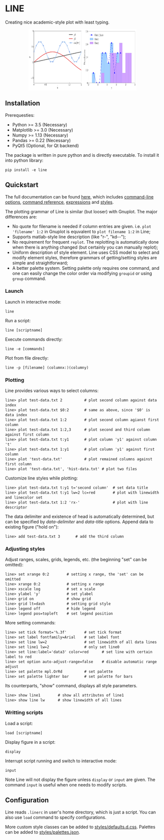 # LINE

Creating nice academic-style plot with least typing.

<div style="display:flex; flex-direction: row; justify-content: center; align-items: center">
<img width="35%" height="200" src="doc/plot1.png">
<img width="35%" height="200" src="doc/plot2.png">
</div>

## Installation

Prerequesties:

- Python >= 3.5 (Necessary)
- Matplotlib >= 3.0 (Necessary)
- Numpy >= 1.13 (Necessary)
- Pandas >= 0.22 (Necessary)
- PyQt5 (Optional, for Qt backend)

The package is written in pure python and is directly executable. To install it into python library:

    pip install -e line

## Quickstart

The full documentation can be found [here](doc/doc.md), which includes [command-line options](doc/doc.md#command-line-options), [command reference](doc/doc.md#command-reference), [expressions](doc/doc.md#expressions) and [styles](doc/doc.md#styles).

The plotting grammar of Line is similar (but looser) with Gnuplot. The major differences are:
- No quote for filename is needed if column entries are given. i.e. `plot 'filename' 1:2` in Gnuplot is equvalent to `plot filename 1:2` in Line;
- Supports matlab-style line description (like "r-", "kd--");
- No requirement for frequent `replot`. The replotting is automatically done when there is anything changed (but certainly you can manually replot);
- Uniform description of style element. Line uses CSS model to select and modify element styles, therefore grammars of getting/setting styles are simple and straightforward;
- A better palette system. Setting palette only requires one command, and one can easily change the color order via modifying `groupid` or using `group` command.

### Launch

Launch in interactive mode:

    line

Run a script:

    line [scriptname]

Execute commands directly:

    line -e [commands]

Plot from file directly:

    line -p [filename] (columnx:)(columny)


### Plotting

Line provides various ways to select columns:

    line> plot test-data.txt 2          # plot second column against data index
    line> plot test-data.txt $0:2       # same as above, since '$0' is data index
    line> plot test-data.txt 1:2        # plot second column agianst first column
    line> plot test-data.txt 1:2,3      # plot second and third column against first column
    line> plot test-data.txt t:y1       # plot column 'y1' against column 't'
    line> plot test-data.txt 1:y1       # plot column 'y1' against first column
    line> plot 'test-data.txt'          # plot remained columns against first column
    line> plot 'test-data.txt', 'hist-data.txt' # plot two files

Customize line styles while plotting:

    line> plot test-data.txt t:y1 t='second column'  # set data title
    line> plot test-data.txt t:y1 lw=2 lc=red        # plot with linewidth and linecolor set
    line> plot test-data.txt 1:2 'rx-'               # plot with line descriptor
    

The data delimiter and existence of head is automatically determined, but can be specified by *data-delimiter* and *data-title* options.
Append data to existing figure ("hold on"):

    line> add test-data.txt 3       # add the third column

### Adjusting styles

Adjust ranges, scales, grids, legends, etc. (the beginning "set" can be omitted):

    line> set xrange 0:2        # setting x range, the 'set' can be omitted
    line> xrange 0:2            # setting x range
    line> xscale log            # set x scale
    line> ylabel 'y'            # set ylabel
    line> grid on               # show grid
    line> grid lt=dash          # setting grid style
    line> legend off            # hide legend
    line> legend pos=topleft    # set legend position

More setting commands:

    line> set tick format='%.3f'        # set tick format
    line> set label fontfamily=Arial    # set label font
    line> set line lw=2                 # set linewidth of all data lines
    line> set line1 lw=2                # only set line0
    line> set line:label='data3' color=red      # set line with certain label to red
    line> set option auto-adjust-range=false    # disable automatic range adjust
    line> set palette mpl.OrRd          # set palette
    line> set palette lighter bar       # set palette for bars

Its counterparts, "show" command, displays all style parameters.

    line> show line1        # show all attributes of line1
    line> show line lw      # show linewidth of all lines

### Writting scripts

Load a script:

    load [scriptname]

Display figure in a script:

    display

Interrupt script running and switch to interactive mode:

    input

Note Line will not display the figure unless `display` or `input` are given. The command `input` is useful when one needs to modify scripts.


## Configuration

Line reads `.linerc` in user's home directory, which is just a script. You can also use `load` command to specify configurations.

More custom style classes can be added to [styles/defaults.d.css](line/styles/defaults.d.css). Palettes can be added to [styles/palettes.json](line/styles/palettes.json).
